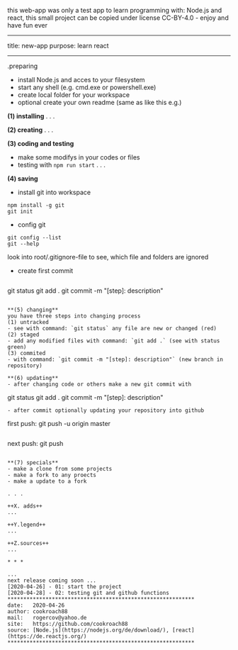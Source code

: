 this web-app was only a test app to learn programming with:
Node.js and react, this small project can be copied under
license CC-BY-4.0 - enjoy and have fun ever
- - - - - - - - - - - - - - - - - - - - - - - - - - - - - -
title: new-app
purpose: learn react
- - - - - - - - - - - - - - - - - - - - - - - - - - - - - -
.preparing
- install Node.js and acces to your filesystem
- start any shell (e.g. cmd.exe or powershell.exe)
- create local folder for your workspace
- optional create your own readme (same as like this e.g.)

**(1) installing**
. . . 

**(2) creating**
. . .

**(3) coding and testing**
- make some modifys in your codes or files
- testing with `npm run start`
. . . 

**(4) saving**
- install git into workspace
```
npm install -g git
git init
```
- config git
```
git config --list
git --help
```
look into root/.gitignore-file to see, which file and folders are ignored

- create first commit
  ```
git status
git add .
git commit -m "[step]: description"
```

**(5) changing**
you have three steps into changing process
(1) untracked
- see with command: `git status` any file are new or changed (red)
(2) staged
- add any modified files with command: `git add .` (see with status green)
(3) commited
- with command: `git commit -m "[step]: description"` (new branch in repository)

**(6) updating**
- after changing code or others make a new git commit with
  ```
git status
git add .
git commit -m "[step]: description"
```
- after commit optionally updating your repository into github
```
first push:
git push -u origin master
```
```
next push:
git push
```

**(7) specials**
- make a clone from some projects
- make a fork to any proects
- make a update to a fork

. . .

++X. adds++
...

++Y.legend++
...

++Z.sources++
...

* * *

...
next release coming soon ...
[2020-04-26] - 01: start the project
[2020-04-28] - 02: testing git and github functions
***********************************************************
date:	2020-04-26
author:	cookroach88
mail:	rogercov@yahoo.de
site:	https://github.com/cookroach88
source:	[Node.js](https://nodejs.org/de/download/), [react](https://de.reactjs.org/)	
***********************************************************